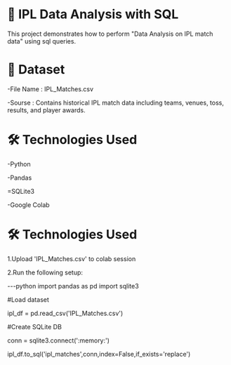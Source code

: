# 🏏 IPL Data Analysis with SQL 

This project demonstrates how to perform "Data Analysis on IPL match data" using sql queries.

# 📂 Dataset

-File Name : IPL_Matches.csv

-Sourse : Contains historical IPL match data including teams, venues, toss, results, and player awards.

# 🛠️ Technologies Used

-Python

-Pandas

=SQLite3

-Google Colab 

# 🛠️ Technologies Used

1.Upload 'IPL_Matches.csv' to colab session

2.Run the following setup:

---python
import pandas as pd
import sqlite3

#Load dataset

ipl_df = pd.read_csv('IPL_Matches.csv')

#Create SQLite DB

conn = sqlite3.connect(':memory:')

ipl_df.to_sql('ipl_matches',conn,index=False,if_exists='replace')

